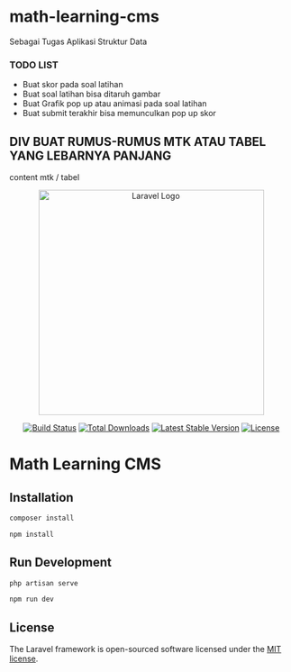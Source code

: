# math-learning-cms
Sebagai Tugas Aplikasi Struktur Data

### TODO LIST
- Buat skor pada soal latihan
- Buat soal latihan bisa ditaruh gambar
- Buat Grafik pop up atau animasi pada soal latihan
- Buat submit terakhir bisa memunculkan pop up skor 

## DIV BUAT RUMUS-RUMUS MTK ATAU TABEL YANG LEBARNYA PANJANG

<div class="w-full overflow-auto">
    content mtk / tabel
</div>

<p align="center"><a href="https://laravel.com" target="_blank"><img src="https://raw.githubusercontent.com/laravel/art/master/logo-lockup/5%20SVG/2%20CMYK/1%20Full%20Color/laravel-logolockup-cmyk-red.svg" width="400" alt="Laravel Logo"></a></p>

<p align="center">
<a href="https://github.com/laravel/framework/actions"><img src="https://github.com/laravel/framework/workflows/tests/badge.svg" alt="Build Status"></a>
<a href="https://packagist.org/packages/laravel/framework"><img src="https://img.shields.io/packagist/dt/laravel/framework" alt="Total Downloads"></a>
<a href="https://packagist.org/packages/laravel/framework"><img src="https://img.shields.io/packagist/v/laravel/framework" alt="Latest Stable Version"></a>
<a href="https://packagist.org/packages/laravel/framework"><img src="https://img.shields.io/packagist/l/laravel/framework" alt="License"></a>
</p>

# Math Learning CMS



## Installation


```bash
composer install
```
```bash
npm install
```

## Run Development

```bash
php artisan serve
```
```bash
npm run dev
```

## License

The Laravel framework is open-sourced software licensed under the [MIT license](https://opensource.org/licenses/MIT).

